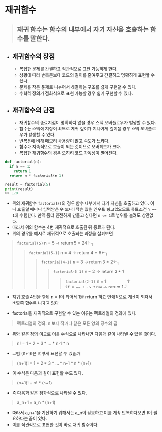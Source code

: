 # 재귀함수
> ## 재귀 함수는 함수의 내부에서 자기 자신을 호출하는 함수를 말한다.
- 재귀함수의 장점
  - 
  - 복잡한 문제를 간결하고 직관적으로 표현 가능하게 한다.
  - 상황에 따라 반복문보다 코드의 길이를 줄여주고 간결하고 명확하게 표현할 수 있다.
  - 문제를 작은 문제로 나누어서 해결하는 구조를 쉽게 구현할 수 있다.
  - 수학적 정의가 점화식으로 표현 가능할 경우 쉽게 구현할 수 있다.
- 재귀함수의 단점
  - 
  - 재귀함수의 종료지점이 명확하지 않을 경우 스택 오버플로우가 발생할 수 있다.
  - 함수는 스택에 저장이 되므로 재귀 깊이가 지나치게 깊어질 경우 스택 오버플로우가 발생할 수 있다.
  - 반복문에 비해 메모리 사용량이 많고 속도가 느리다.
  - 함수가 지속적으로 호출이 되는 것이므로 오버헤드가 크다.
  - 복잡한 재귀함수의 경우 오히려 코드 가독성이 떨어진다.
```python
def factorial(n):
  if n == 1: 
    return 1 
  return n * factorial(n-1)

result = factorial(5)
print(result)
>> 120
```
- 위의 재귀함수 `factorial()`의 경우 함수 내부에서 자기 자신을 호출하고 있다. 이때 호출할 때마다 입력받은 수 보다 1작은 값을 인수로 넣고있으므로 종료조건 `n == 1`에 수렴한다. 만약 좀더 안전하게 만들고 싶다면 `n <= 1`로 범위를 늘려도 상관없다. 
- 따라서 위의 함수는 4번 재귀적으로 호출된 뒤 종료가 된다.
- 위의 경우를 예시로 재귀적으로 호출되는 과정을 살펴보면
> `factorial(5)` n = 5 -> return 5 * 24←┐
>> `factorial(5-1)` n = 4 -> return 4 * 6←┐
>>> `factorial(4-1)` n = 3 -> return 3 * 2←┐
>>>> `factorial(3-1)` n = 2 -> return 2 * 1
>>>>> `factorial(2-1)` n = 1 　 　　 　↑ \
        `if n == 1 -> true` -> return 1 ┘
- 재귀 호출 4번을 한뒤 n = 1이 되어서 1을 return 하고 연쇄적으로 계산이 되어서 바깥쪽 함수로 나가고 있다.

- factorial을 재귀적으로 구현할 수 있는 이유는 팩토리얼의 정의에 있다.
> 팩토리얼의 정의: n 보다 작거나 같은 모든 양의 정수의 곱
- 위와 같은 정의 이므로 이를 수식으로 나타내면 다음과 같이 나타낼 수 있을 것이다.
> n! = 1 * 2 * 3 * ... * n-1 * n
- 그럼 (n+1)!은 어떻게 표현할 수 있을까
> (n+1)! = 1 * 2 * 3 * ... * n-1 * n * (n+1)
- 이 수식은 다음과 같이 표현할 수도 있다.
> (n+1)! = n! * (n+1)
- 즉 다음과 같은 점화식으로 나타낼 수 있다.
> a_n+1 = a_n * (n+1)
- 따라서 a_n+1을 계산하기 위해서는 a_n이 필요하고 이를 계속 반복하다보면 1이 필요하다는 끝이 있다. 
- 이를 직관적으로 표현한 것이 바로 재귀 함수이다. 